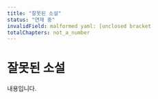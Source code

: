 ```yaml
---
title: "잘못된 소설"
status: "연재 중"
invalidField: malformed yaml: [unclosed bracket
totalChapters: not_a_number
---
```


# 잘못된 소설
내용입니다.